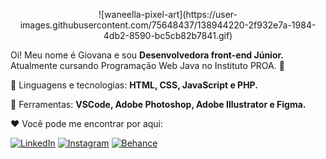 <p align="center">![waneella-pixel-art](https://user-images.githubusercontent.com/75648437/138944220-2f932e7a-1984-4db2-8590-bc5cb82b7841.gif)</p>



<p align="left"> 
   Oi! Meu nome é Giovana e sou <strong>Desenvolvedora front-end Júnior.</strong><br>
   Atualmente cursando Programação Web Java no Instituto PROA. 💙
</p>

<p align="left">
  🌟 Linguagens e tecnologias: <strong>HTML, CSS, JavaScript e PHP.</strong>
</p>

<p align="left">
  🌈 Ferramentas: <strong>VSCode, Adobe Photoshop, Adobe Illustrator e Figma. </strong>
</p>

<p align="left">
 ❤️ Você pode me encontrar por aqui:
</p>

<p align="left">
  <a href="https://www.linkedin.com/in/giovana--siqueira/" target="_blank"><img src="https://img.shields.io/badge/LinkedIn-0077B5?style=for-the-badge&logo=linkedin&logoColor=white" alt="LinkedIn"></a>
<a href="https://www.instagram.com/giovxxna/" target="_blank"><img src="https://img.shields.io/badge/Instagram-E4405F?style=for-the-badge&logo=instagram&logoColor=white" alt="Instagram"></a>
<a href="https://www.behance.net/giovxna" target="_blank"><img src="https://img.shields.io/badge/-Behance-blue?style=for-the-badge&logo=behance&logoColor=white" alt="Behance"></a>
</p>  

